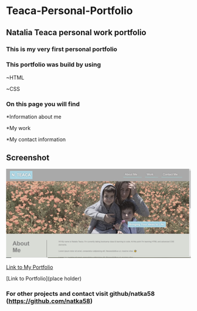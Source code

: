 # Teaca-Personal-Portfolio

## Natalia Teaca personal work portfolio
### This is my very first personal portfolio

### This portfolio was build by using 

~HTML

~CSS

### On this page you will find 

*Information about me

*My work 

*My contact information


## Screenshot
<img src="pageimage.jpg">

[Link to My Portfolio ](https://natka58.github.io/Teaca-Personal-Portfolio/)

[Link to Portfolio](place holder)

### For other projects and contact visit github/natka58 (https://github.com/natka58)
